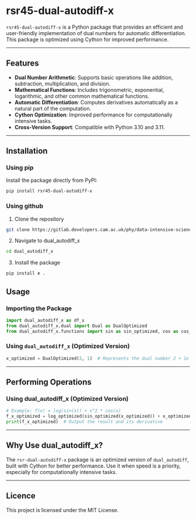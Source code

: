 # rsr45-dual-autodiff-x

`rsr45-dual-autodiff-x` is a Python package that provides an efficient and user-friendly implementation of dual numbers for automatic differentiation. This package is optimized using Cython for improved performance.

---

## Features

- **Dual Number Arithmetic**: Supports basic operations like addition, subtraction, multiplication, and division.
- **Mathematical Functions**: Includes trigonometric, exponential, logarithmic, and other common mathematical functions.
- **Automatic Differentiation**: Computes derivatives automatically as a natural part of the computation.
- **Cython Optimization**: Improved performance for computationally intensive tasks.
- **Cross-Version Support**: Compatible with Python 3.10 and 3.11.

---

## Installation

### Using pip
Install the package directly from PyPI:

```bash
pip install rsr45-dual-autodiff-x
```

### Using github
 1. Clone the repository
 ```bash
 git clone https://gitlab.developers.cam.ac.uk/phy/data-intensive-science-mphil/assessments/c1_coursework1/rsr45.git
 ```

 2. Navigate to dual_autodiff_x
 ```bash
 cd dual_autodiff_x
 ```

 3. Install the package
 ```bash
 pip install e .
 ```

## Usage

### Importing the Package

```python
import dual_autodiff_x as df_x
from dual_autodiff_x.dual import Dual as DualOptimized
from dual_autodiff_x.functions import sin as sin_optimized, cos as cos_optimized, log as log_optimized
```

### Using `dual_autodiff_x` (Optimized Version)
```python
x_optimized = DualOptimized(2, 1)  # Represents the dual number 2 + 1ε
```

---

## Performing Operations

### Using dual_autodiff_x (Optimized Version)

```python
# Example: f(x) = log(sin(x)) + x^2 * cos(x)
f_x_optimized = log_optimized(sin_optimized(x_optimized)) + x_optimized**2 * cos_optimized(x_optimized)
print(f_x_optimized)  # Output the result and its derivative
```

---

## Why Use dual_autodiff_x?

The `rsr-dual-autodiff-x` package is an optimized version of `dual_autodiff`, built with Cython for better performance. Use it when speed is a priority, especially for computationally intensive tasks.

---

## Licence

This project is licensed under the MIT License.

